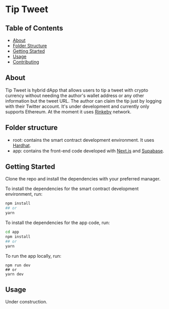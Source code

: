 # Tip Tweet 

## Table of Contents

- [About](#about)
- [Folder Structure](#folder_structure)
- [Getting Started](#getting_started)
- [Usage](#usage)
- [Contributing](../CONTRIBUTING.md)

## About <a name = "about"></a>

Tip Tweet is hybrid dApp that allows users to tip a tweet with crypto currency without needing the author's wallet address or any other information but the tweet URL. The author can claim the tip just by logging with their Twitter account. It's under development and currently only supports Ethereum. At the moment it uses [Rinkeby](https://rinkeby.etherscan.io/) network.

## Folder structure <a name = "folder_structure"></a>

- root: contains the smart contract development environment. It uses [Hardhat](https://hardhat.org/).
- app: contains the front-end code developed with [Next.js](https://nextjs.org/) and [Supabase](https://supabase.io/).
## Getting Started <a name = "getting_started"></a>

Clone the repo and install the dependencies with your preferred manager.

 To install the dependencies for the smart contract development environment, run:
```bash
npm install
## or
yarn
```

 To install the dependencies for the app code, run:
```bash
cd app
npm install
## or
yarn
```

 To run the app locally, run:
```bas
npm run dev
## or
yarn dev
```

## Usage <a name = "usage"></a>

Under construction.